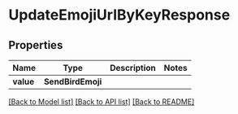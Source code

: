 # UpdateEmojiUrlByKeyResponse


## Properties
Name | Type | Description | Notes
------------ | ------------- | ------------- | -------------
**value** | **SendBirdEmoji** |  | 

[[Back to Model list]](../README.md#documentation-for-models) [[Back to API list]](../README.md#documentation-for-api-endpoints) [[Back to README]](../README.md)


